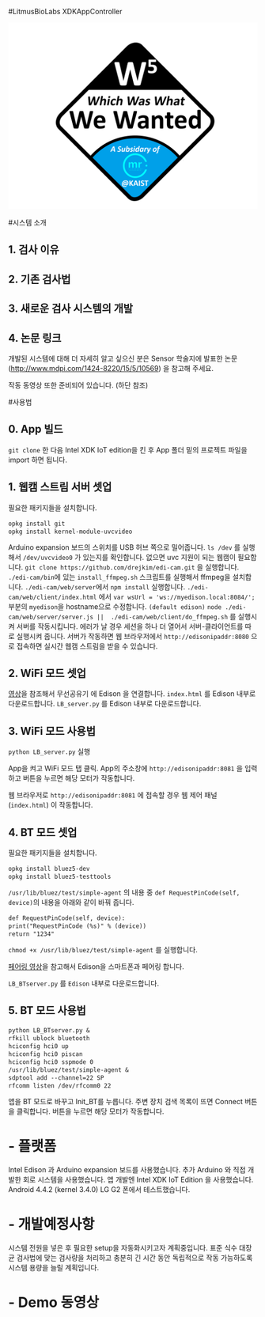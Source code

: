 #LitmusBioLabs XDKAppController

![icon](https://raw.githubusercontent.com/wjuni/W5-Intel-IoT/master/images/w5_logo.png)

#시스템 소개

## 1. 검사 이유

## 2. 기존 검사법

## 3. 새로운 검사 시스템의 개발

## 4. 논문 링크
개발된 시스템에 대해 더 자세히 알고 싶으신 분은 Sensor 학술지에 발표한 논문(http://www.mdpi.com/1424-8220/15/5/10569) 을 참고해 주세요.

작동 동영상 또한 준비되어 있습니다. (하단 참조)


#사용법
## 0. App 빌드
`git clone` 한 다음 Intel XDK IoT edition을 킨 후 App 폴더 밑의 프로젝트 파일을 import 하면 됩니다.

## 1. 웹캠 스트림 서버 셋업

필요한 패키지들을 설치합니다.
```
opkg install git
opkg install kernel-module-uvcvideo
```

Arduino expansion 보드의 스위치를 USB 허브 쪽으로 밀어줍니다. 
`ls /dev` 를 실행해서 `/dev/uvcvideo0` 가 있는지를 확인합니다. 없으면 uvc 지원이 되는 웹캠이 필요합니다.
`git clone https://github.com/drejkim/edi-cam.git` 을 실행합니다.
`./edi-cam/bin`에 있는 `install_ffmpeg.sh` 스크립트를 실행해서 ffmpeg을 설치합니다.
`./edi-cam/web/server`에서 `npm install` 실행합니다.
`./edi-cam/web/client/index.html` 에서 `var wsUrl = 'ws://myedison.local:8084/';` 부분의 `myedison`을 hostname으로 수정합니다. `(default edison)`
`node ./edi-cam/web/server/server.js ||  ./edi-cam/web/client/do_ffmpeg.sh` 를 실행시켜 서버를 작동시킵니다.
에러가 날 경우 세션을 하나 더 열어서 서버-클라이언트를 따로 실행시켜 줍니다.
서버가 작동하면 웹 브라우저에서 `http://edisonipaddr:8080` 으로 접속하면 실시간 웹캠 스트림을 받을 수 있습니다.


## 2. WiFi 모드 셋업

[영상](https://www.youtube.com/watch?v=6PUfcXDWjFY)을 참조해서 무선공유기 에 Edison 을 연결합니다.
`index.html` 를 Edison 내부로 다운로드합니다. 
`LB_server.py` 를 Edison 내부로 다운로드합니다. 

## 3. WiFi 모드 사용법

`python LB_server.py` 실행

App을 켜고 WiFi 모드 탭 클릭.
App의 주소창에 `http://edisonipaddr:8081` 을 입력하고 버튼을 누르면 해당 모터가 작동합니다.

웹 브라우저로 `http://edisonipaddr:8081` 에 접속할 경우 웹 제어 패널 (`index.html`) 이 작동합니다.

## 4. BT 모드 셋업

필요한 패키지들을 설치합니다.  
```
opkg install bluez5-dev
opkg install bluez5-testtools
``` 

`/usr/lib/bluez/test/simple-agent` 의 내용 중 `def RequestPinCode(self, device)`의 내용을 아래와 같이 바꿔 줍니다.

```
def RequestPinCode(self, device):
print("RequestPinCode (%s)" % (device))
return "1234"
```

`chmod +x /usr/lib/bluez/test/simple-agent` 를 실행합니다.

[페어링 영상](https://www.youtube.com/watch?v=yuTXnxI4UWc)을 참고해서 Edison을 스마트폰과 페어링 합니다.

`LB_BTserver.py` 를 `Edison` 내부로 다운로드합니다. 

## 5. BT 모드 사용법

```
python LB_BTserver.py &
rfkill ublock bluetooth
hciconfig hci0 up
hciconfig hci0 piscan
hciconfig hci0 sspmode 0
/usr/lib/bluez/test/simple-agent &
sdptool add --channel=22 SP
rfcomm listen /dev/rfcomm0 22
```

앱을 BT 모드로 바꾸고 Init_BT를 누릅니다. 
주변 장치 검색 목록이 뜨면 Connect 버튼을 클릭합니다.
버튼을 누르면 해당 모터가 작동합니다.

# - 플랫폼

Intel Edison 과 Arduino expansion 보드를 사용했습니다.
추가 Arduino 와 직접 개발한 회로 시스템을 사용했습니다.
앱 개발엔 Intel XDK IoT Edition 을 사용했습니다.
Android 4.4.2 (kernel 3.4.0) LG G2 폰에서 테스트했습니다.

# - 개발예정사항

시스템 전원을 넣은 후 필요한 setup을 자동화시키고자 계획중입니다.
표준 식수 대장균 검사법에 맞는 검사량을 처리하고 
충분히 긴 시간 동안 독립적으로 작동 가능하도록  시스템 용량을 늘릴 계획입니다.

# - Demo 동영상


